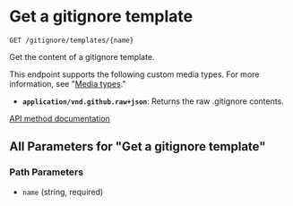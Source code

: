 # Get a gitignore template

`GET /gitignore/templates/{name}`

Get the content of a gitignore template.

This endpoint supports the following custom media types. For more information, see "[Media types](https://docs.github.com/rest/using-the-rest-api/getting-started-with-the-rest-api#media-types)."

- **`application/vnd.github.raw+json`**: Returns the raw .gitignore contents.

[API method documentation](https://docs.github.com/rest/gitignore/gitignore#get-a-gitignore-template)

## All Parameters for "Get a gitignore template"

### Path Parameters

- `name` (string, required)
